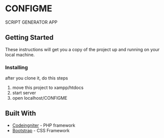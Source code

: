 # CONFIGME

SCRIPT GENERATOR APP

## Getting Started

These instructions will get you a copy of the project up and running on your local machine.


### Installing

after you clone it, do this steps

1. move this project to xampp/htdocs
2. start server
3. open localhost/CONFIGME

## Built With

* [Codeingniter](https://codeigniter.com/) - PHP framework
* [Bootstrap](https://getbootstrap.com/docs/4.0/getting-started/introduction/) - CSS Framework
